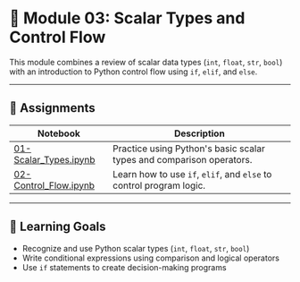 # 📂 Module 03: Scalar Types and Control Flow

This module combines a review of scalar data types (`int`, `float`, `str`, `bool`) with an introduction to Python control flow using `if`, `elif`, and `else`.

---

## 🔗 Assignments

| Notebook | Description |
|----------|-------------|
| [01-Scalar_Types.ipynb](01-Scalar_Types.ipynb) | Practice using Python's basic scalar types and comparison operators. |
| [02-Control_Flow.ipynb](02-Control_Flow.ipynb) | Learn how to use `if`, `elif`, and `else` to control program logic. |

---

## 🧠 Learning Goals

- Recognize and use Python scalar types (`int`, `float`, `str`, `bool`)
- Write conditional expressions using comparison and logical operators
- Use `if` statements to create decision-making programs
